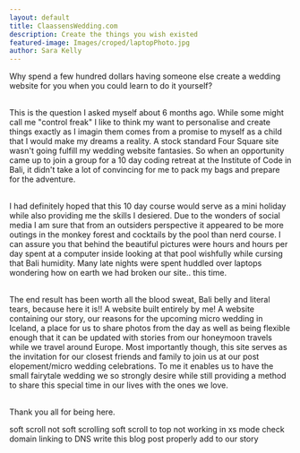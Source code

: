 ```yaml
---
layout: default
title: ClaassensWedding.com
description: Create the things you wish existed
featured-image: Images/croped/laptopPhoto.jpg
author: Sara Kelly
---
```

Why spend a few hundred dollars having someone else create a wedding website for you when you could learn
 to do it yourself?

<br> This is the question I asked myself about 6 months ago. While some might call me "control freak" I like to think my want to personalise and create things exactly as I imagin them comes from a promise to myself as a child that I would make my dreams a reality. A stock standard Four Square site wasn't going fulfill my wedding website fantasies. So when an opportunity came up to join a group for a 10 day coding retreat at the Institute of Code in Bali, it didn't take a lot of convincing for me to pack my bags and prepare for the adventure.


<br> I had definitely hoped that this 10 day course would serve as a mini holiday while also providing me the skills I desiered. Due to the wonders of social media I am sure that from an outsiders perspective it appeared to be more outings in the monkey forest and cocktails by the pool than nerd course. I can assure you that behind the beautiful pictures were hours and hours per day spent at a computer inside looking at that pool wishfully while cursing that Bali humidity. Many late nights were spent huddled over laptops wondering how on earth we had broken our site.. this time.


 <br>The end result has been worth all the blood sweat, Bali belly and literal tears, because here it is!! A website built entirely by me! A website containing our story, our reasons for the upcoming micro wedding in Iceland, a place for us to share photos from the day as well as being flexible enough that it can be updated with stories from our honeymoon travels while we travel around Europe. Most importantly though, this site serves as the invitation for our closest friends and family to join us at our post elopement/micro wedding celebrations. To me it enables us to have the small fairytale wedding we so strongly desire while still providing a method to share this special time in our lives with the ones we love.


<br>Thank you all for being here.





soft scroll not soft scrolling
soft scroll to top not working in xs mode
check domain linking to DNS
write this blog post properly
add to our story
